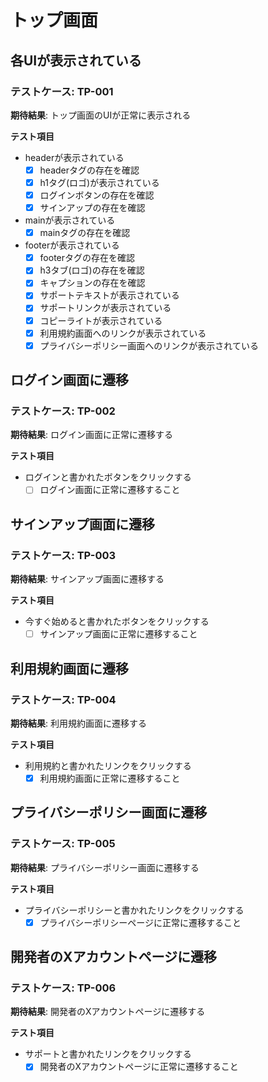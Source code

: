 # トップ画面
## 各UIが表示されている
### テストケース: TP-001
**期待結果**:
トップ画面のUIが正常に表示される

**テスト項目**
- headerが表示されている
  - [x] headerタグの存在を確認
  - [x] h1タグ(ロゴ)が表示されている
  - [x] ログインボタンの存在を確認
  - [x] サインアップの存在を確認

- mainが表示されている
  - [x] mainタグの存在を確認

- footerが表示されている
  - [x] footerタグの存在を確認
  - [x] h3タブ(ロゴ)の存在を確認
  - [x] キャプションの存在を確認
  - [x] サポートテキストが表示されている
  - [x] サポートリンクが表示されている
  - [x] コピーライトが表示されている
  - [x] 利用規約画面へのリンクが表示されている
  - [x] プライバシーポリシー画面へのリンクが表示されている

## ログイン画面に遷移
### テストケース: TP-002
**期待結果**:
ログイン画面に正常に遷移する

**テスト項目**
- ログインと書かれたボタンをクリックする
  - [ ] ログイン画面に正常に遷移すること

## サインアップ画面に遷移
### テストケース: TP-003
**期待結果**:
サインアップ画面に遷移する

**テスト項目**
- 今すぐ始めると書かれたボタンをクリックする
  - [ ] サインアップ画面に正常に遷移すること

## 利用規約画面に遷移
### テストケース: TP-004
**期待結果**:
利用規約画面に遷移する

**テスト項目**
- 利用規約と書かれたリンクをクリックする
  - [x] 利用規約画面に正常に遷移すること

## プライバシーポリシー画面に遷移
### テストケース: TP-005
**期待結果**:
プライバシーポリシー画面に遷移する

**テスト項目**
- プライバシーポリシーと書かれたリンクをクリックする
  - [x] プライバシーポリシーページに正常に遷移すること

## 開発者のXアカウントページに遷移
### テストケース: TP-006
**期待結果**:
開発者のXアカウントページに遷移する

**テスト項目**
- サポートと書かれたリンクをクリックする
  - [x] 開発者のXアカウントページに正常に遷移すること